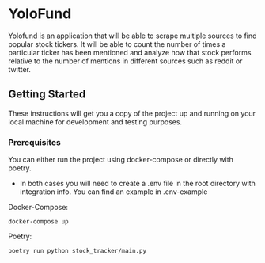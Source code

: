 # YoloFund

Yolofund is an application that will be able to scrape multiple sources to find popular stock tickers.  It will be able to count the number of times a particular ticker has been mentioned and analyze how that stock performs relative to the number of mentions in different sources such as reddit or twitter.

## Getting Started

These instructions will get you a copy of the project up and running on your local machine for development and testing purposes. 

### Prerequisites

You can either run the project using docker-compose or directly with poetry.

* In both cases you will need to create a .env file in the root directory with integration info. You can find an example in .env-example

Docker-Compose:

```
docker-compose up
```

Poetry:

```
poetry run python stock_tracker/main.py
```